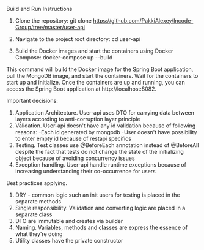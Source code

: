 Build and Run Instructions

   1. Clone the repository:
      git clone https://github.com/PakkiAlexey/Incode-Group/tree/master/user-api

   2. Navigate to the project root directory:
      cd user-api

   3. Build the Docker images and start the containers using Docker Compose:
      docker-compose up --build

   This command will build the Docker image for the Spring Boot application, pull the MongoDB image, 
      and start the containers.
   Wait for the containers to start up and initialize.
   Once the containers are up and running, you can access the Spring Boot application at http://localhost:8082.

Important decisions:

   1. Application Architecture. User-api uses DTO for carrying data between layers according 
     to anti-corruption layer principle
   2. Validation. User-api doesn't have any id validation because of following reasons: 
       -Each id generated by mongodb
       -User doesn't have possibility to enter empty id because of restapi specifics
   3. Testing. Test classes use @BeforeEach annotation instead of @BeforeAll despite the fact that tests do not change 
        the state of the initializing object because of avoiding concurrency issues 
   4. Exception handling. User-api handle runtime exceptions because of increasing understanding their co-occurrence for users

Best practices applying. 
   1. DRY - common logic such an init users for testing is placed in the separate methods
   2. Single responsibility. Validation and converting logic are placed in a separate class
   3. DTO are immutable and creates via builder
   4. Naming. Variables, methods and classes are express the essence of what they're doing
   5. Utility classes have the private constructor 